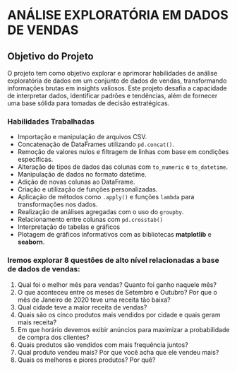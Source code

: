 # ANÁLISE EXPLORATÓRIA EM DADOS DE VENDAS

## Objetivo do Projeto

O projeto tem como objetivo explorar e aprimorar habilidades de análise exploratória de dados em um conjunto de dados de vendas, transformando informações brutas em insights valiosos. Este projeto desafia a capacidade de interpretar dados, identificar padrões e tendências, além de fornecer uma base sólida para tomadas de decisão estratégicas.

### Habilidades Trabalhadas

- Importação e manipulação de arquivos CSV.  
- Concatenação de DataFrames utilizando `pd.concat()`.  
- Remoção de valores nulos e filtragem de linhas com base em condições específicas.  
- Alteração de tipos de dados das colunas com `to_numeric` e `to_datetime`.
- Manipulação de dados no formato datetime.
- Adição de novas colunas ao DataFrame.  
- Criação e utilização de funções personalizadas.
- Aplicação de métodos como `.apply()` e funções `lambda` para transformações nos dados.  
- Realização de análises agregadas com o uso do `groupby`.
- Relacionamento entre colunas com `pd.crosstab()`
- Interpretação de tabelas e gráficos
- Plotagem de gráficos informativos com as bibliotecas **matplotlib** e **seaborn**.  

### Iremos explorar 8 questões de alto nível relacionadas a base de dados de vendas:

1. Qual foi o melhor mês para vendas? Quanto foi ganho naquele mês?
2. O que aconteceu entre os meses de Setembro e Outubro? Por que o mês de Janeiro de 2020 teve uma receita tão baixa?
3. Qual cidade teve a maior receita de vendas?
4. Quais são os cinco produtos mais vendidos por cidade e quais geram mais receita?
5. Em que horário devemos exibir anúncios para maximizar a probabilidade de compra dos clientes?
6. Quais produtos são vendidos com mais frequência juntos?
7. Qual produto vendeu mais? Por que você acha que ele vendeu mais?
8. Quais os melhores e piores produtos? Por quê?
